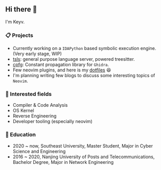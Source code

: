 ## Hi there 👋

I'm Keyv. 

### 📋 Projects

- Currently working on a `IDAPython` based symbolic execution engine. (Very early stage, WIP)
- [tsls](https://github.com/keyvchan/tsls): general purpose language server, powered treesitter.
- [cpfg](https://github.com/keyvchan/cpfg): Constant propagation library for `Ghidra`.
- Few neovim plugins, and here is my [dotfiles](https://github.com/keyvchan/dotfiles) 😆
- I'm planning writing few blogs to discuss some interesting topics of `Neovim`.

### 🔭 Interested fields

- Compiler & Code Analysis 
- OS Kernel 
- Reverse Engineering 
- Developer tooling (especially neovim)

### 📖 Education

- 2020 ~ now, Southeast University, Master Student, Major in Cyber Science and Engineering
- 2016 ~ 2020, Nanjing University of Posts and Telecommunications, Bachelor Degree, Major in Network Engineering
